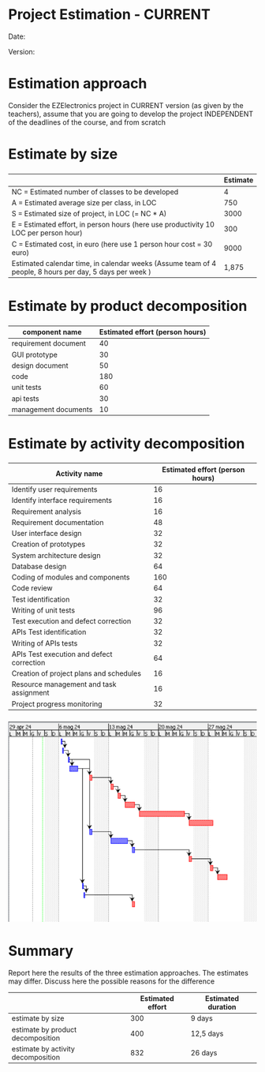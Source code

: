 # Project Estimation - CURRENT
Date:

Version:


# Estimation approach
Consider the EZElectronics  project in CURRENT version (as given by the teachers), assume that you are going to develop the project INDEPENDENT of the deadlines of the course, and from scratch
# Estimate by size
### 
|             | Estimate                        |             
| ----------- | ------------------------------- |  
| NC =  Estimated number of classes to be developed   |  4                          |             
|  A = Estimated average size per class, in LOC       |  750                          | 
| S = Estimated size of project, in LOC (= NC * A) | 3000 |
| E = Estimated effort, in person hours (here use productivity 10 LOC per person hour)  |   300                                   |   
| C = Estimated cost, in euro (here use 1 person hour cost = 30 euro) | 9000 | 
| Estimated calendar time, in calendar weeks (Assume team of 4 people, 8 hours per day, 5 days per week ) | 1,875                |               

# Estimate by product decomposition
### 
|         component name    | Estimated effort (person hours)   |             
| ----------- | ------------------------------- | 
|requirement document    | 40 |
| GUI prototype | 30 |
|design document | 50 |
|code | 180 |
| unit tests | 60 |
| api tests | 30 |
| management documents  | 10 |



# Estimate by activity decomposition
### 
|         Activity name    | Estimated effort (person hours)   |             
| ----------- | ------------------------------- | 
| Identify user requirements | 16 |
| Identify interface requirements | 16 |
| Requirement analysis | 16 |
| Requirement documentation | 48 |
| User interface design | 32 |
| Creation of prototypes | 32 |
| System architecture design | 32 |
| Database design | 64 |
| Coding of modules and components | 160 |
| Code review | 64 |
| Test identification | 32 |
| Writing of unit tests | 96 |
| Test execution and defect correction | 32 |
| APIs Test identification | 32 |
| Writing of APIs tests | 32 |
| APIs Test execution and defect correction | 64 |
| Creation of project plans and schedules | 16 |
| Resource management and task assignment | 16 |
| Project progress monitoring | 32 |

###
![Gantt Chart](diagrams/V1/Gantt_v1.png "Gantt Chart")


# Summary

Report here the results of the three estimation approaches. The  estimates may differ. Discuss here the possible reasons for the difference

|             | Estimated effort                        |   Estimated duration |          
| ----------- | ------------------------------- | ---------------|
| estimate by size | 300 | 9 days|
| estimate by product decomposition | 400 | 12,5 days |
| estimate by activity decomposition | 832 | 26 days |




